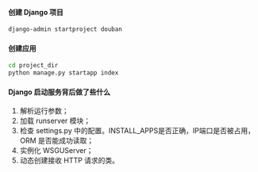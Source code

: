 #### 创建 Django 项目
```BASH
django-admin startproject douban
```

#### 创建应用
```BASH
cd project_dir
python manage.py startapp index
```

#### Django 启动服务背后做了些什么
1. 解析运行参数；
2. 加载 runserver 模块；
3. 检查 settings.py 中的配置。INSTALL_APPS是否正确，IP端口是否被占用， ORM 是否能成功读取；
4. 实例化 WSGUServer；
5. 动态创建接收 HTTP 请求的类。